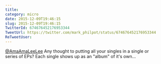 ```yaml
---
title: 
category: micro
date: 2015-12-09T19:46:15
slug: 2015-12-09T19:46:15
TwitterId: 674676452176953344
TweetUrl: https://twitter.com/mark_philpot/status/674676452176953344
ReTweetUser: 
---
```


[@AmaAmaLeeLee](https://twitter.com/AmaAmaLeeLee) Any thought to putting all your singles in a single or series of EPs? Each single shows up as an "album" of it's own...